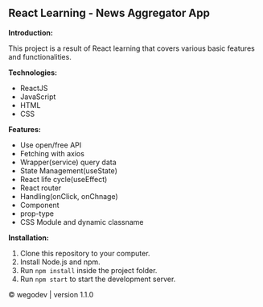 ## React Learning - News Aggregator App

**Introduction:**

This project is a result of React learning that covers various basic features and functionalities.

**Technologies:**

* ReactJS
* JavaScript
* HTML
* CSS

**Features:**

* Use open/free API
* Fetching with axios
* Wrapper(service) query data
* State Management(useState)
* React life cycle(useEffect)
* React router
* Handling(onClick, onChnage)
* Component
* prop-type
* CSS Module and dynamic classname

**Installation:**

1. Clone this repository to your computer.
2. Install Node.js and npm.
3. Run `npm install` inside the project folder.
4. Run `npm start` to start the development server.

&copy; wegodev | version 1.1.0